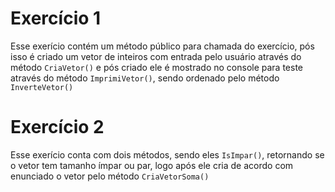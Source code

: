 # Exercício 1

Esse exerício contém um método público para chamada do exercício, pós isso é criado um vetor de inteiros com entrada pelo usuário através do método `CriaVetor()` e pós criado ele é mostrado no console para teste através do método `ImprimiVetor()`, sendo ordenado pelo método `InverteVetor()`

# Exercício 2

Esse exerício conta com dois métodos, sendo eles `IsImpar()`, retornando se o vetor tem tamanho ímpar ou par, logo após ele cria de acordo com enunciado o vetor pelo método `CriaVetorSoma()`